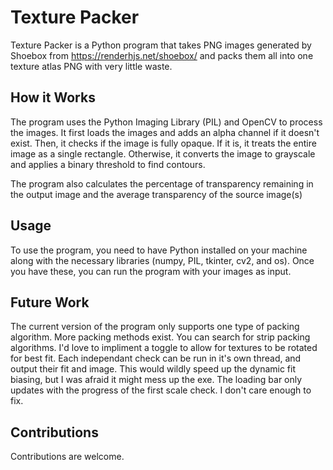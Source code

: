 # Texture Packer

Texture Packer is a Python program that takes PNG images generated by Shoebox from https://renderhjs.net/shoebox/ and packs them all into one texture atlas PNG with very little waste.

## How it Works

The program uses the Python Imaging Library (PIL) and OpenCV to process the images. It first loads the images and adds an alpha channel if it doesn't exist. Then, it checks if the image is fully opaque. If it is, it treats the entire image as a single rectangle. Otherwise, it converts the image to grayscale and applies a binary threshold to find contours.

The program also calculates the percentage of transparency remaining in the output image and the average transparency of the source image(s)
 
## Usage

To use the program, you need to have Python installed on your machine along with the necessary libraries (numpy, PIL, tkinter, cv2, and os). Once you have these, you can run the program with your images as input.

## Future Work

The current version of the program only supports one type of packing algorithm. More packing methods exist. You can search for strip packing algorithms.
I'd love to impliment a toggle to allow for textures to be rotated for best fit.
Each independant check can be run in it's own thread, and output their fit and image. This would wildly speed up the dynamic fit biasing, but I was afraid it might mess up the exe.
The loading bar only updates with the progress of the first scale check. I don't care enough to fix.

## Contributions

Contributions are welcome.
